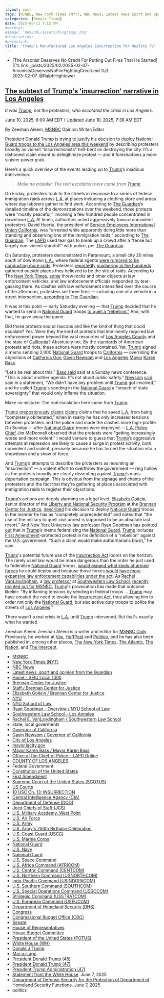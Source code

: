 ```yaml
---
layout: post
tags: [MSNBC, New York Times (NYT), NBC News, Latest news sport and opinion from the Guardian, Home - SEIU Local 1000, Brennan Center for Justice, Staff / Brennan Center for Justice, Elizabeth Goitein / Brennan Center for Justice, NYU, NYU School of Law, Ryan Goodman - Overview / NYU School of Law, Southwestern Law School - Los Angeles, Rachel E. VanLandingham / Southwestern Law School, state local goverments, Governor of California, Gavin Newsom / Governor of California, City of Los Angeles, mayor.lacity.gov, Mayor Karen Bass / Mayor Karen Bass, Office of the Chief of Police - LAPD Online, COUNTY OF LOS ANGELES, Federal Government, Constitution of the United States, First Amendment, Supreme Court of the United States (SCOTUS), US Courts, 10 USC Ch. 13 –  INSURRECTION, Central Intelligence Agency (CIA), Department of Defense (DOD), Joint Chiefs of Staff (JCS), U.S. Military Academy West Point, U.S. Air Force, U.S. Army, U.S. Army’s 250th Birthday Celebration, U.S. Coast Guard (USCG), U.S. Marine Corps, National Guard, U.S. Navy, National Guard, U.S. Space Command, U.S. Africa Command (AFRICOM), U.S. Central Command (CENTCOM), U.S. Northern Command (USNORTHCOM), Indo-Pacific Command (USINDOPACOM), U.S. Southern Command (SOUTHCOM), U.S. Special Operations Command (USSOCOM), Strategic Command (USSTRATCOM), U.S. European Command (USEUCOM), Department of Homeland Security (DHS), Congress, Congressional Budget Office (CBO), Senate, House of Representatives, House Budget Committee, President of the United States (POTUS), White House (WH), Donald J Trump, Mar-a-Lago, President Donald Trump (45), President Donald Trump (47), President Trump Administration (47), Statement from the White House. June 7 2025, Department of Defense Security for the Protection of Department of Homeland Security Functions. June 7 2025, politics]
categories: [Donald Trump]
date: 2025-06-11 7:12 PM
#excerpt: ''
#image: 'BASEURL/assets/blog/img/.png'
#description:
#permalink:
title: "Trump’s Manufactured Los Angeles Insurrection for Reality TV"
---
```


- [The Arsonist Deserves No Credit For Putting Out Fires That He Started]({% link _posts/2025/02/2025-02-07-ArsonistsDeservesNoFireFightingCredit.md %}). <br />2025-02-07. @RalphHightower

## [The subtext of Trump's 'insurrection' narrative in Los Angeles](https://www.msnbc.com/opinion/msnbc-opinion/trump-los-angeles-protests-insurrection-national-guard-rcna211855)

*It was [Trump](https://www.donaldjtrump.com/), not the protesters, who escalated the crisis in Los Angeles.*

June 10, 2025, 6:00 AM EDT / Updated June 10, 2025, 7:38 AM EDT

By Zeeshan Aleem, [MSNBC](https://www.msnbc.com/) Opinion Writer/Editor

[President](https://www.whitehouse.gov/) [Donald Trump](https://www.donaldjtrump.com/) is trying to justify his decision to [deploy](https://www.msnbc.com/opinion/msnbc-opinion/trump-los-angeles-ice-protests-military-national-guard-rcna211931) [National Guard troops to the Los Angeles area this weekend](https://www.msnbc.com/weekends-with-alex-witt/watch/strategists-say-president-trump-is-sending-national-guard-to-los-angeles-to-make-a-spectacle-241139781778) by describing protesters broadly as violent “insurrectionists” hell-bent on destroying the city. It’s a dishonest claim meant to delegitimize protest — and it foreshadows a more sinister power grab.

Here’s a quick overview of the events leading up to [Trump](https://www.donaldjtrump.com/)’s insidious intervention.

> *Make no mistake: The real escalation here came from [Trump](https://www.donaldjtrump.com/).*

On Friday, protesters took to the streets in response to a series of federal immigration raids across [L.A.](https://lacity.gov/) at places including a clothing store and areas where day laborers gather to find work. According to [The Guardian](https://www.theguardian.com/)’s detailed timeline of the demonstrations over the weekend, those protests were “mostly peaceful,” involving a few hundred people concentrated in downtown [L.A.](https://lacity.gov/) At times, authorities acted aggressively toward nonviolent protesters. David Huerta, the president of [Service Employees International Union California](https://www.seiu1000.org/), was “arrested while apparently doing little more than standing and observing one of the immigration raids,” according to [The Guardian](https://www.theguardian.com/). The [LAPD](https://www.lapdonline.org/) used tear gas to break up a crowd after a “tense but largely non-violent standoff” with police, per [The Guardian](https://www.theguardian.com/).

On Saturday, protesters demonstrated in Paramount, a small city 20 miles south of downtown [L.A.](https://lacity.gov/), where federal agents [were rumored to be conducting more raids](https://www.nytimes.com/interactive/2025/06/08/us/la-immigration-protests-photos-map.html). Protesters [reportedly](https://www.theguardian.com/us-news/2025/jun/09/los-angeles-protests-visual-guide) [numbering in the hundreds](https://www.theguardian.com/us-news/2025/jun/09/los-angeles-protests-visual-guide) gathered outside places they believed to be the site of raids. According to The [New York Times](https://www.theguardian.com/), [some](https://www.nytimes.com/interactive/2025/06/08/us/la-immigration-protests-photos-map.html) threw rocks and other objects at law enforcement vehicles, and law enforcement officials responded by tear-gassing them. As clashes with law enforcement intensified over the course of the afternoon, protesters set three fires — including one of a vehicle in a street intersection, [according to The Guardian](https://www.theguardian.com/us-news/2025/jun/09/los-angeles-protests-visual-guide).

It was at this point — early Saturday evening — that [Trump](https://www.donaldjtrump.com/) decided that he wanted to send in [National Guard](https://www.nationalguard.mil/) troops [to quell a “rebellion.”](https://www.nbclosangeles.com/news/california-news/newsom-bonta-president-trump-national-guard/3719241/) And, with that, he gave away the game.

Did those protests sound raucous and like the kind of thing that could escalate? Yes. Were they the kind of protests that imminently required law enforcement power beyond the vast resources of [Los Angeles County](https://lacounty.gov/) and the state of [California](https://www.ca.gov/)? Absolutely not. By the standards of American protests and riots, these actions were mostly contained. Yet, [Trump](https://www.donaldjtrump.com/) signed a memo sending 2,000 [National Guard](https://www.nationalguard.mil/) troops to [California](https://www.ca.gov/) — overriding the objections of [California Gov.](https://www.gov.ca.gov=) [Gavin Newsom](https://www.gov.ca.gov/about/) and [Los Angeles](https://lacity.gov/) [Mayor](https://mayor.lacity.gov/) [Karen Bass](https://mayor.lacity.gov/about-mayor-karen-bass).

“Let’s be real about this,” [Bass said](https://ktla.com/news/local-news/this-is-another-agenda-l-a-mayor-bass-says-of-national-guard-involvement-protests/) said at a Sunday news conference. “This is about another agenda. It’s not about public safety.” [Newsom](https://x.com/gavinnewsom/status/1931840646773715068?s=46&t=3-Z2BuSDAF72d8WWxrsaig) [said](https://x.com/gavinnewsom/status/1931840646773715068?s=46&t=3-Z2BuSDAF72d8WWxrsaig) said in a statement, “We didn’t have any problem until [Trump](https://www.donaldjtrump.com/) got involved,” and he called [Trump](https://www.donaldjtrump.com/)'s sending in the [National Guard](https://www.nationalguard.mil/) a “breach of state sovereignty” that would only inflame the situation.

Make no mistake: The real escalation here came from [Trump](https://www.donaldjtrump.com/).

[Trump](https://www.donaldjtrump.com/) [preposterously claims](https://truthsocial.com/@realDonaldTrump](https://www.donaldjtrump.com/)/posts/114654277401980803)
[claims](https://truthsocial.com/@realDonaldTrump](https://www.donaldjtrump.com/)/posts/114654277401980803) claims that he saved [L.A.](https://lacity.gov/) from being “completely obliterated,” when in reality he has only increased tensions between protesters and the police and made the clashes more high-profile. On Sunday — after [National Guard](https://www.nationalguard.mil/) troops were deployed — [L.A. Police](https://www.lapdonline.org/) [Chief](https://www.lapdonline.org/office-of-the-chief-of-police/) Jim McDonnell observed that the protests were “getting increasingly worse and more violent.” I would venture to guess that [Trump](https://www.donaldjtrump.com/)’s aggressive attempts at repression are likely to cause a surge in protest activity, both nonviolent and violent, precisely because he has turned the situation into a showdown and a show of force.

And [Trump](https://www.donaldjtrump.com/)’s attempts to describe the protesters as mounting an “insurrection” — a violent effort to overthrow the government — ring hollow as the protests broadly are clearly dissenting against [Trump](https://www.donaldjtrump.com/)’s mass deportation campaign. This is obvious from the signage and chants of the protesters and the fact that they’re gathering at places associated with immigration raids to register their objections.

[Trump](https://www.donaldjtrump.com/)’s actions are deeply alarming on a legal level. [Elizabeth Goitein](https://www.brennancenter.org/about/leadership/elizabeth-goitein), senior director of the [Liberty and National Security Program](https://www.brennancenter.org/about/staff) at the [Brennan Center for Justice](https://www.brennancenter.org/), [described](https://www.washingtonpost.com/national-security/2025/06/08/trump-national-guard-la-protests-law/) his decision to deploy [National Guard](https://www.nationalguard.mil/) troops in the manner he has as “completely unprecedented” and noted that “the use of the military to quell civil unrest is supposed to be an absolute last resort.” And [New York University](https://www.nyu.edu/) [law professor](https://www.law.nyu.edu/) [Ryan Goodman](https://its.law.nyu.edu/facultyprofiles/index.cfm?fuseaction=profile.overview&personid=27772) [has pointed out](https://bsky.app/profile/rgoodlaw.bsky.social/post/3lr6xf6wccc2l) that in [Trump](https://www.donaldjtrump.com/)’s memo federalizing the [National Guard](https://www.nationalguard.mil/), [Trump](https://www.donaldjtrump.com/) includes [First Amendment](https://constitution.congress.gov/constitution/amendment-1/)-protected protest in his definition of a “rebellion” against the U.S. government. “Such a claim would make authoritarians blush,” he said.

[Trump](https://www.donaldjtrump.com/)'s potential future use of the [Insurrection Act](https://uscode.house.gov/view.xhtml?path=/prelim@title10/subtitleA/part1/chapter13&edition=prelim) looms on the horizon. The rarely used law would be more dangerous than the order he just used to federalize [National Guard](https://www.nationalguard.mil/) troops, [would expand what kinds of armed forces](https://www.vox.com/politics/416105/trump-national-guard-newsom-la-protests-immigration) he could deploy and because those forces [would have more expansive law enforcement capabilities under the act](https://www.cnn.com/2025/06/09/politics/insurrection-trump-los-angeles-analysis). As [Rachel VanLandingham](https://www.swlaw.edu/faculty/full-time/rachel-e-vanlandingham), a [law professor](https://www.swlaw.edu/faculty/full-time) at [Southwestern Law School](https://www.swlaw.edu/), [recently pointed out for MSNBC](https://www.msnbc.com/opinion/msnbc-opinion/trump-los-angeles-ice-protests-military-national-guard-rcna211931), [Trump](https://www.donaldjtrump.com/)'s provocation has made that outcome likelier: "By inflaming tensions by sending in federal troops ... [Trump](https://www.donaldjtrump.com/) may have created the need to invoke the [Insurrection Act](https://uscode.house.gov/view.xhtml?path=/prelim@title10/subtitleA/part1/chapter13&edition=prelim), thus allowing him to order not only the [National Guard](https://www.nationalguard.mil/), but also active duty troops to police the streets of [Los Angeles](https://lacity.gov/)."

There wasn’t a real crisis in [L.A.](https://lacity.gov/) until [Trump](https://www.donaldjtrump.com/) intervened. But that's exactly what he wanted.

Zeeshan Aleem
Zeeshan Aleem is a writer and editor for [MSNBC Daily](https://www.msnbc.com/). Previously, he worked at [Vox](https://www.vox.com/), [HuffPost](https://www.huffpost.com/) and [Politico](https://www.politico.com/), and he has also been published in, among other places, [The New York Times](https://www.nytimes.com/), [The Atlantic](https://www.theatlantic.com/), [The Nation](https://www.thenation.com/), and [The Intercept](https://theintercept.com/).

- [MSNBC](https://www.msnbc.com/)
- [New York Times (NYT)](https://www.nytimes.com/)
- [NBC News](https://www.nbclosangeles.com/)
- [Latest news, sport and opinion from the Guardian](https://www.theguardian.com/)
- [Home - SEIU Local 1000](https://www.seiu1000.org/)
- [Brennan Center for Justice](https://www.brennancenter.org/)
- [Staff / Brennan Center for Justice](https://www.brennancenter.org/about/staff)
- [Elizabeth Goitein / Brennan Center for Justice](https://www.brennancenter.org/about/leadership/elizabeth-goitein)
- [NYU](https://www.nyu.edu/)
- [NYU School of Law](https://www.law.nyu.edu/)
- [Ryan Goodman - Overview / NYU School of Law](https://its.law.nyu.edu/facultyprofiles/index.cfm?fuseaction=profile.overview&personid=27772)
- [Southwestern Law School - Los Angeles](https://www.swlaw.edu/)
- [Rachel E. VanLandingham / Southwestern Law School](https://www.swlaw.edu/faculty/full-time/rachel-e-vanlandingham)
- state, local goverments
- [Governor of California](https://www.gov.ca.gov/)
- [Gavin Newsom / Governor of California](https://www.gov.ca.gov/about/)
- [City of Los Angeles](https://lacity.gov/)
- [mayor.lacity.gov](https://mayor.lacity.gov/)
- [Mayor Karen Bass / Mayor Karen Bass](https://mayor.lacity.gov/about-mayor-karen-bass)
- [Office of the Chief of Police - LAPD Online](https://www.lapdonline.org/office-of-the-chief-of-police/)
- [COUNTY OF LOS ANGELES](https://lacounty.gov/)
- Federal Government 
- [Constitution of the United States](https://constitution.congress.gov/)
- [First Amendment](https://constitution.congress.gov/constitution/amendment-1/)
- [Supreme Court of the United States (SCOTUS)](https://www.supremecourt.gov/)
- [US Courts](https://www.uscourts.gov/)
- [10 USC Ch. 13: INSURRECTION](https://uscode.house.gov/view.xhtml?path=/prelim@title10/subtitleA/part1/chapter13&edition=prelim)
- [Central Intelligence Agency (CIA)](https://www.cia.gov/)
- [Department of Defense (DOD)](https://www.defense.gov/)
- [Joint Chiefs of Staff (JCS)](https://www.jcs.mil/)
- [U.S. Military Academy, West Point](https://www.westpoint.edu/)
- [U.S. Air Force](https://www.af.mil/)
- [U.S. Army](https://www.army.mil/)
- [U.S. Army's 250th Birthday Celebration](https://www.army.mil/1775/)
- [U.S. Coast Guard (USCG)](https://www.uscg.mil/)
- [U.S. Marine Corps](https://www.marines.mil/)
- [National Guard](https://www.nationalguard.mil/)
- [U.S. Navy](https://www.navy.mil/)
- [National Guard](https://www.nationalguard.mil/)
- [U.S. Space Command](https://www.spacecom.mil/)
- [U.S. Africa Command (AFRICOM)](https://www.africom.mil/)
- [U.S. Central Command (CENTCOM)](https://www.centcom.mil/)
- [U.S. Northern Command (USNORTHCOM)](https://www.northcom.mil/)
- [Indo-Pacific Command (USINDOPACOM)](https://www.pacom.mil/)
- [U.S. Southern Command (SOUTHCOM)](http://www.southcom.mil/)
- [U.S. Special Operations Command (USSOCOM)](https://www.socom.mil/)
- [Strategic Command (USSTRATCOM)](http://www.stratcom.mil/)
- [U.S. European Command (USEUCOM)](https://www.eucom.mil/)
- [Department of Homeland Security (DHS)](https://www.dhs.gov/)
- [Congress](https;//www.congress.gov/)
- [Congressional Budget Office (CBO)](https://www.cbo.gov/)
- [Senate](https://www.senate.gov/)
- [House of Representatives](https://www.house.gov/)
- [House Budget Committee ](https://budget.house.gov/)
- [President of the United States (POTUS)](https://www.whitehouse.gov/)
- [White House (WH)](https://www.whitehouse.gov/)
- [Donald J Trump](https://www.donaldjtrump.com/)
- [Mar-a-Lago](https://www.maralagoclub.com/)
- [President Donald Trump (45)](https://trumpwhitehouse.archives.gov/)
- [President Donald Trump (47)](https://www.whitehouse.gov/administration/donald-j-trump/)
- [President Trump Administration (47)](https://www.whitehouse.gov/administration/)
- [Statement from the White House](https://www.whitehouse.gov/briefings-statements/2025/06/statement-from-the-white-house-d320/). June 7, 2025
- [Department of Defense Security for the Protection of Department of Homeland Security Functions](https://www.whitehouse.gov/presidential-actions/2025/06/department-of-defense-security-for-the-protection-of-department-of-homeland-security-functions/). June 7, 2025
- politics 
